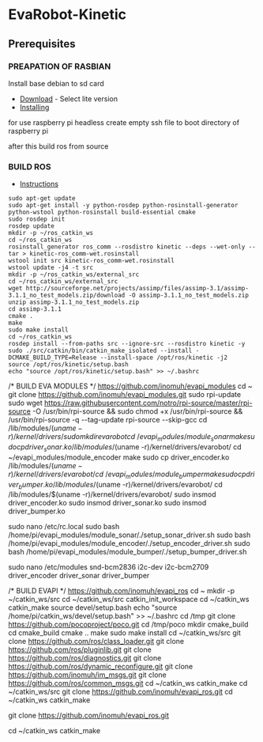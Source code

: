 # EvaRobot-Kinetic

## Prerequisites

### PREAPATION OF RASBIAN 
Install base debian to sd card
* [Download](https://www.raspberrypi.org/downloads/raspbian/) - Select lite version
* [Installing](https://www.raspberrypi.org/documentation/installation/installing-images/linux.md)

for use raspberry pi headless create empty ssh file to boot directory of raspberry pi

after this build ros from source
### BUILD ROS
* [Instructions](http://wiki.ros.org/ROSberryPi/Installing%20ROS%20Kinetic%20on%20the%20Raspberry%20Pi)
```
sudo apt-get update
sudo apt-get install -y python-rosdep python-rosinstall-generator python-wstool python-rosinstall build-essential cmake
sudo rosdep init
rosdep update
mkdir -p ~/ros_catkin_ws
cd ~/ros_catkin_ws
rosinstall_generator ros_comm --rosdistro kinetic --deps --wet-only --tar > kinetic-ros_comm-wet.rosinstall
wstool init src kinetic-ros_comm-wet.rosinstall
wstool update -j4 -t src
mkdir -p ~/ros_catkin_ws/external_src
cd ~/ros_catkin_ws/external_src
wget http://sourceforge.net/projects/assimp/files/assimp-3.1/assimp-3.1.1_no_test_models.zip/download -O assimp-3.1.1_no_test_models.zip
unzip assimp-3.1.1_no_test_models.zip
cd assimp-3.1.1
cmake .
make
sudo make install
cd ~/ros_catkin_ws
rosdep install --from-paths src --ignore-src --rosdistro kinetic -y
sudo ./src/catkin/bin/catkin_make_isolated --install -DCMAKE_BUILD_TYPE=Release --install-space /opt/ros/kinetic -j2
source /opt/ros/kinetic/setup.bash
echo "source /opt/ros/kinetic/setup.bash" >> ~/.bashrc
```

/* BUILD EVA MODULES */
https://github.com/inomuh/evapi_modules
cd ~
git clone https://github.com/inomuh/evapi_modules.git
sudo rpi-update
sudo wget https://raw.githubusercontent.com/notro/rpi-source/master/rpi-source -O /usr/bin/rpi-source && sudo chmod +x /usr/bin/rpi-source && /usr/bin/rpi-source -q --tag-update
rpi-source --skip-gcc
cd /lib/modules/$(uname -r)/kernel/drivers/
sudo mkdir evarobot
cd ~/evapi_modules/module_sonar
make
sudo cp driver_sonar.ko /lib/modules/$(uname -r)/kernel/drivers/evarobot/
cd ~/evapi_modules/module_encoder
make
sudo cp driver_encoder.ko /lib/modules/$(uname -r)/kernel/drivers/evarobot/
cd ~/evapi_modules/module_bumper
make
sudo cp driver_bumper.ko /lib/modules/$(uname -r)/kernel/drivers/evarobot/
cd /lib/modules/$(uname -r)/kernel/drivers/evarobot/
sudo insmod driver_encoder.ko
sudo insmod driver_sonar.ko
sudo insmod driver_bumper.ko

sudo nano /etc/rc.local
	sudo bash /home/pi/evapi_modules/module_sonar/./setup_sonar_driver.sh 
	sudo bash /home/pi/evapi_modules/module_encoder/./setup_encoder_driver.sh
	sudo bash /home/pi/evapi_modules/module_bumper/./setup_bumper_driver.sh

sudo nano /etc/modules
	snd-bcm2836
	i2c-dev
	i2c-bcm2709
	driver_encoder
	driver_sonar
	driver_bumper

/* BUILD EVAPI  */
https://github.com/inomuh/evapi_ros
cd ~
mkdir -p ~/catkin_ws/src
cd ~/catkin_ws/src 
catkin_init_workspace
cd ~/catkin_ws
catkin_make
source devel/setup.bash
echo "source /home/pi/catkin_ws/devel/setup.bash" >> ~/.bashrc
cd /tmp
git clone https://github.com/pocoproject/poco.git
cd /tmp/poco
mkdir cmake_build
cd cmake_build
cmake ..
make
sudo make install
cd ~/catkin_ws/src
git clone https://github.com/ros/class_loader.git
git clone https://github.com/ros/pluginlib.git
git clone https://github.com/ros/diagnostics.git
git clone https://github.com/ros/dynamic_reconfigure.git
git clone https://github.com/inomuh/im_msgs.git 
git clone https://github.com/ros/common_msgs.git
cd ~/catkin_ws
catkin_make
cd ~/catkin_ws/src
git clone https://github.com/inomuh/evapi_ros.git
cd ~/catkin_ws
catkin_make

git clone https://github.com/inomuh/evapi_ros.git

cd ~/catkin_ws
catkin_make